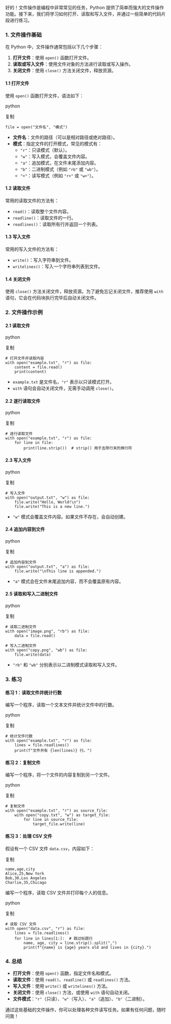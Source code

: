 好的！文件操作是编程中非常常见的任务，Python 提供了简单而强大的文件操作功能。接下来，我们将学习如何打开、读取和写入文件，并通过一些简单的代码片段进行练习。

### 1. 文件操作基础

在 Python 中，文件操作通常包括以下几个步骤：

1. **打开文件**：使用 `open()` 函数打开文件。
2. **读取或写入文件**：使用文件对象的方法进行读取或写入操作。
3. **关闭文件**：使用 `close()` 方法关闭文件，释放资源。

#### 1.1 打开文件

使用 `open()` 函数打开文件，语法如下：

python

复制

```
file = open("文件名", "模式")
```

- **文件名**：文件的路径（可以是相对路径或绝对路径）。
- **模式**：指定文件的打开模式，常见的模式有：
  - `"r"`：只读模式（默认）。
  - `"w"`：写入模式，会覆盖文件内容。
  - `"a"`：追加模式，在文件末尾添加内容。
  - `"b"`：二进制模式（例如 `"rb"` 或 `"wb"`）。
  - `"+"`：读写模式（例如 `"r+"` 或 `"w+"`）。

#### 1.2 读取文件

常用的读取文件的方法有：

- `read()`：读取整个文件内容。
- `readline()`：读取文件的一行。
- `readlines()`：读取所有行并返回一个列表。

#### 1.3 写入文件

常用的写入文件的方法有：

- `write()`：写入字符串到文件。
- `writelines()`：写入一个字符串列表到文件。

#### 1.4 关闭文件

使用 `close()` 方法关闭文件，释放资源。为了避免忘记关闭文件，推荐使用 `with` 语句，它会在代码块执行完毕后自动关闭文件。

### 2. 文件操作示例

#### 2.1 读取文件

python

复制

```
# 打开文件并读取内容
with open("example.txt", "r") as file:
    content = file.read()
    print(content)
```

- `example.txt` 是文件名，`"r"` 表示以只读模式打开。
- `with` 语句会自动关闭文件，无需手动调用 `close()`。

#### 2.2 逐行读取文件

python

复制

```
# 逐行读取文件
with open("example.txt", "r") as file:
    for line in file:
        print(line.strip())  # strip() 用于去除行末的换行符
```

#### 2.3 写入文件

python

复制

```
# 写入文件
with open("output.txt", "w") as file:
    file.write("Hello, World!\n")
    file.write("This is a new line.")
```

- `"w"` 模式会覆盖文件内容。如果文件不存在，会自动创建。

#### 2.4 追加内容到文件

python

复制

```
# 追加内容到文件
with open("output.txt", "a") as file:
    file.write("\nThis line is appended.")
```

- `"a"` 模式会在文件末尾追加内容，而不会覆盖原有内容。

#### 2.5 读取和写入二进制文件

python

复制

```
# 读取二进制文件
with open("image.png", "rb") as file:
    data = file.read()

# 写入二进制文件
with open("copy.png", "wb") as file:
    file.write(data)
```

- `"rb"` 和 `"wb"` 分别表示以二进制模式读取和写入文件。

### 3. 练习

#### 练习 1：读取文件并统计行数

编写一个程序，读取一个文本文件并统计文件中的行数。

python

复制

```
# 统计文件行数
with open("example.txt", "r") as file:
    lines = file.readlines()
    print(f"文件共有 {len(lines)} 行。")
```

#### 练习 2：复制文件

编写一个程序，将一个文件的内容复制到另一个文件。

python

复制

```
# 复制文件
with open("example.txt", "r") as source_file:
    with open("copy.txt", "w") as target_file:
        for line in source_file:
            target_file.write(line)
```

#### 练习 3：处理 CSV 文件

假设有一个 CSV 文件 `data.csv`，内容如下：

复制

```
name,age,city
Alice,25,New York
Bob,30,Los Angeles
Charlie,35,Chicago
```

编写一个程序，读取 CSV 文件并打印每个人的信息。

python

复制

```
# 读取 CSV 文件
with open("data.csv", "r") as file:
    lines = file.readlines()
    for line in lines[1:]:  # 跳过标题行
        name, age, city = line.strip().split(",")
        print(f"{name} is {age} years old and lives in {city}.")
```

### 4. 总结

- **打开文件**：使用 `open()` 函数，指定文件名和模式。
- **读取文件**：使用 `read()`、`readline()` 或 `readlines()` 方法。
- **写入文件**：使用 `write()` 或 `writelines()` 方法。
- **关闭文件**：使用 `close()` 方法，或使用 `with` 语句自动关闭。
- **文件模式**：`"r"`（只读）、`"w"`（写入）、`"a"`（追加）、`"b"`（二进制）。

通过这些基础的文件操作，你可以处理各种文件读写任务。如果有任何问题，随时问我！ 